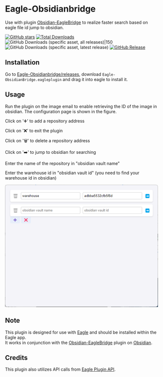 # Eagle-Obsidianbridge
Use with plugin [Obsidian-EagleBridge](https://github.com/zyjGraphein/Obsidian-EagleBridge) to realize faster search based on eagle file id jump to obsidian.

[![GitHub stars](https://img.shields.io/github/stars/zyjGraphein/Eagle-Obsidianbridge?style=flat&label=Stars)](https://github.com/zyjGraphein/Eagle-Obsidianbridge/stargazers)
[![Total Downloads](https://img.shields.io/github/downloads/zyjGraphein/Eagle-ObsidianBridge/total?style=flat&label=Total%20Downloads)](https://github.com/zyjGraphein/Eagle-ObsidianBridge/releases)
![GitHub Downloads (specific asset, all releases)|150](https://img.shields.io/github/downloads/zyjGraphein/Eagle-ObsidianBridge/Eagle-ObsidianBridge.eagleplugin) 
![GitHub Downloads (specific asset, latest release)](https://img.shields.io/github/downloads/zyjGraphein/Eagle-ObsidianBridge/Eagle-ObsidianBridge.eagleplugin)
[![GitHub Release](https://img.shields.io/github/v/release/zyjGraphein/Eagle-ObsidianBridge?style=flat&label=Release)](https://github.com/zyjGraphein/Eagle-ObsidianBridge/releases/latest)


## Installation
Go to [Eagle-Obsidianbridge/releases](https://github.com/zyjGraphein/Eagle-Obsidianbridge/releases), download `Eagle-ObsidianBridge.eagleplugin` and drag it into eagle to install it.

## Usage
Run the plugin on the image email to enable retrieving the ID of the image in obsidian.
The configuration page is shown in the figure. 


Click on '➕' to add a repository address

Click on '❌' to exit the plugin

Click on '🗑️' to delete a repository address

Click on '➡️' to jump to obsidian for searching

Enter the name of the repository in "obsidian vault name"

Enter the warehouse id in "obsidian vault id" (you need to find your warehouse id in obsidian)

<img src="assets/page.png" width="600">

## Note
This plugin is designed for use with [Eagle](https://en.eagle.cool) and should be installed within the Eagle app.  
It works in conjunction with the [Obsidian-EagleBridge](https://github.com/zyjGraphein/Obsidian-EagleBridge) plugin on [Obsidian](https://obsidian.md/).
## Credits
This plugin also utilizes API calls from [Eagle Plugin API](https://developer.eagle.cool/plugin-api).

